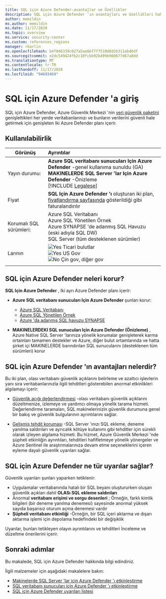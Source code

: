 ```yaml
---
title: SQL için Azure Defender-avantajlar ve Özellikler
description: SQL için Azure Defender 'ın avantajları ve özellikleri hakkında bilgi edinin.
author: memildin
ms.author: memildin
ms.date: 11/17/2020
ms.topic: overview
ms.service: security-center
ms.custom: references_regions
manager: rkarlin
ms.openlocfilehash: b4f046339c027a5ae66f7f7510d8d2b311abd6df
ms.sourcegitcommit: e2dc549424fb2c10fcbb92b499b960677d67a8dd
ms.translationtype: MT
ms.contentlocale: tr-TR
ms.lasthandoff: 11/17/2020
ms.locfileid: "94693469"
---
```

# <a name="introduction-to-azure-defender-for-sql"></a>SQL için Azure Defender 'a giriş

SQL için Azure Defender, Azure Güvenlik Merkezi 'nin [veri güvenlik paketini](../azure-sql/database/azure-defender-for-sql.md) genişlettikleri her yerde veritabanlarınızı ve bunların verilerini güvenli hale getirmek için genişleten Iki Azure Defender planı içerir. 

## <a name="availability"></a>Kullanılabilirlik

|Görünüş|Ayrıntılar|
|----|:----|
|Yayın durumu:|**Azure SQL veritabanı sunucuları Için Azure Defender** -genel kullanıma sunuldu (GA)<br>**MAKINELERDE SQL Server 'lar Için Azure Defender** -Önizleme<br>[!INCLUDE [Legalese](../../includes/security-center-preview-legal-text.md)] |
|Fiyat|**SQL Için Azure Defender 'ı** oluşturan iki plan, [fiyatlandırma sayfasında](security-center-pricing.md) gösterildiği gibi faturalandırılır|
|Korumalı SQL sürümleri:|Azure SQL Veritabanı <br>Azure SQL Yönetilen Örnek<br>Azure SYNAPSE 'de adanmış SQL Havuzu (eski adıyla SQL DW)<br>SQL Server (tüm desteklenen sürümler)|
|Larının|![Yes](./media/icons/yes-icon.png) Ticari bulutlar<br>![Yes](./media/icons/yes-icon.png) US Gov<br>![No](./media/icons/no-icon.png) Çin gov, diğer gov|
|||

## <a name="what-does-azure-defender-for-sql-protect"></a>SQL için Azure Defender neleri korur?

**SQL Için Azure Defender** , Iki ayrı Azure Defender planı içerir:

- **Azure SQL veritabanı sunucuları Için Azure Defender** şunları korur:
  - [Azure SQL Veritabanı](../azure-sql/database/sql-database-paas-overview.md)
  - [Azure SQL Yönetilen Örnek](../azure-sql/managed-instance/sql-managed-instance-paas-overview.md)
  - [Azure 'da adanmış SQL havuzu SYNAPSE](../synapse-analytics/sql-data-warehouse/sql-data-warehouse-overview-what-is.md#dedicated-sql-pool-in-azure-synapse)

- **MAKINELERDEKI SQL sunucuları Için Azure Defender (Önizleme)** , Azure Native SQL Server 'larınıza yönelik korumalar genişleterek karma ortamları tamamen destekler ve Azure, diğer bulut ortamlarında ve hatta şirket içi MAKINELERDE barındırılan SQL sunucularını (desteklenen tüm sürümleri) korur


## <a name="what-are-the-benefits-of-azure-defender-for-sql"></a>SQL için Azure Defender 'ın avantajları nelerdir?

Bu iki plan, olası veritabanı güvenlik açıklarını belirleme ve azaltıcı işlevlerin yanı sıra veritabanlarınızla ilgili tehditleri gösterebilen anormal etkinlikleri algılamayı içerir:

- [Güvenlik açığı değerlendirmesi](../azure-sql/database/sql-vulnerability-assessment.md) -olası veritabanı güvenlik açıklarını düzeltmenize, izlemeye ve yardımcı olmaya yönelik tarama hizmeti. Değerlendirme taramaları, SQL makinelerinizin güvenlik durumuna genel bir bakış ve güvenlik bulgularının ayrıntılarını sağlar.

- [Gelişmiş tehdit koruması](../azure-sql/database/threat-detection-overview.md) -SQL Server 'ınızı SQL ekleme, deneme yanılma saldırıları ve ayrıcalık kötüye kullanımı gibi tehditler için sürekli olarak izleyen algılama hizmeti. Bu hizmet, Azure Güvenlik Merkezi 'nde şüpheli etkinliğin ayrıntıları, tehditleri hafifletmeye yönelik yönergeler ve Azure Sentinel ile araştırmalarınıza devam etme seçeneklerini içeren eyleme dayalı güvenlik uyarıları sağlar.


## <a name="what-kind-of-alerts-does-azure-defender-for-sql-provide"></a>SQL için Azure Defender ne tür uyarılar sağlar?

Güvenlik uyarıları şunları yaparken tetiklenir:

- Uygulamalar veritabanında hatalı bir SQL beyanı oluştururken oluşan güvenlik açıkları dahil **OLASı SQL ekleme saldırıları**
- Anormal **veritabanı erişimi ve sorgu desenleri** ; Örneğin, farklı kimlik bilgileri (bir deneme yanılma denemesi) sayesinde anormal yüksek sayıda başarısız oturum açma denemesi vardır
- **Şüpheli veritabanı etkinliği** -Örneğin, bir SQL içeri aktarma ve dışarı aktarma işlemi için depolama hedefindeki bir değişiklik

Uyarılar, bunları tetikleyen olayın ayrıntılarını ve tehditleri İnceleme ve düzeltme önerilerini içerir.



## <a name="next-steps"></a>Sonraki adımlar

Bu makalede, SQL için Azure Defender hakkında bilgi edindiniz.

İlgili malzemeler için aşağıdaki makalelere bakın: 

- [Makinelerde SQL Server 'lar için Azure Defender 'ı etkinleştirme](defender-for-sql-usage.md)
- [SQL veritabanı sunucuları için Azure Defender 'ı etkinleştirme](../azure-sql/database/azure-defender-for-sql.md)
- [SQL için Azure Defender uyarıları listesi](alerts-reference.md#alerts-sql-db-and-warehouse)